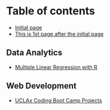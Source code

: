 # Table of contents

* [Initial page](README.md)
* [This is 1st page after the initial page](this-is-1st-page-after-the-initial-page.md)

## Data Analytics

* [Multiple Linear Regression with R](data-analytics/untitled.md)

## Web Development

* [UCLAx Coding Boot Camp Projects](web-development/uclax-coding-boot-camp-projects.md)

